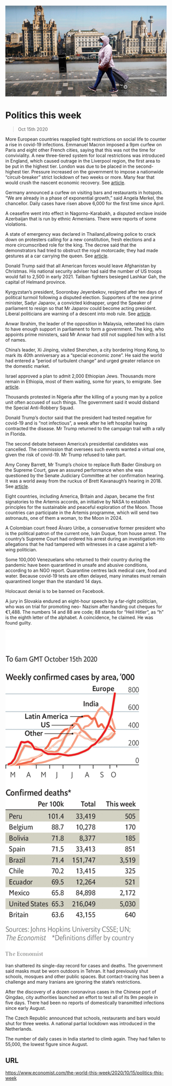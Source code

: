![](./images/20201017_WWP001_0.jpg)

# Politics this week

> Oct 15th 2020

More European countries reapplied tight restrictions on social life to counter a rise in covid-19 infections. Emmanuel Macron imposed a 9pm curfew on Paris and eight other French cities, saying that this was not the time for conviviality. A new three-tiered system for local restrictions was introduced in England, which caused outrage in the Liverpool region, the first area to be put in the highest tier. London was due to be placed in the second-highest tier. Pressure increased on the government to impose a nationwide “circuit-breaker” strict lockdown of two weeks or more. Many fear that would crush the nascent economic recovery. See [article](https://www.economist.com//node/21792906).

Germany announced a curfew on visiting bars and restaurants in hotspots. “We are already in a phase of exponential growth,” said Angela Merkel, the chancellor. Daily cases have risen above 6,000 for the first time since April.

A ceasefire went into effect in Nagorno-Karabakh, a disputed enclave inside Azerbaijan that is run by ethnic Armenians. There were reports of some violations.

A state of emergency was declared in Thailand,allowing police to crack down on protesters calling for a new constitution, fresh elections and a more circumscribed role for the king. The decree said that the demonstrators had tried to obstruct the royal motorcade; they had made gestures at a car carrying the queen. See [article](https://www.economist.com//briefing/2020/10/17/thailands-king-seeks-to-bring-back-absolute-monarchy).

Donald Trump said that all American forces would leave Afghanistan by Christmas. His national security adviser had said the number of US troops would fall to 2,500 in early 2021. Taliban fighters besieged Lashkar Gah, the capital of Helmand province.

Kyrgyzstan’s president, Sooronbay Jeyenbekov, resigned after ten days of political turmoil following a disputed election. Supporters of the new prime minister, Sadyr Japarov, a convicted kidnapper, urged the Speaker of parliament to resign so that Mr Japarov could become acting president. Liberal politicians are warning of a descent into mob rule. See [article](https://www.economist.com//node/21792893).

Anwar Ibrahim, the leader of the opposition in Malaysia, reiterated his claim to have enough support in parliament to form a government. The king, who appoints prime ministers, said Mr Anwar had still not supplied him with a list of names.

China’s leader, Xi Jinping, visited Shenzhen, a city bordering Hong Kong, to mark its 40th anniversary as a “special economic zone”. He said the world had entered a “period of turbulent change” and urged greater reliance on the domestic market.

Israel approved a plan to admit 2,000 Ethiopian Jews. Thousands more remain in Ethiopia, most of them waiting, some for years, to emigrate. See [article](https://www.economist.com//node/21792893).

Thousands protested in Nigeria after the killing of a young man by a police unit often accused of such things. The government said it would disband the Special Anti-Robbery Squad.

Donald Trump’s doctor said that the president had tested negative for covid-19 and is “not infectious”, a week after he left hospital having contracted the disease. Mr Trump returned to the campaign trail with a rally in Florida. 

The second debate between America’s presidential candidates was cancelled. The commission that oversees such events wanted a virtual one, given the risk of covid-19. Mr Trump refused to take part.

Amy Coney Barrett, Mr Trump’s choice to replace Ruth Bader Ginsburg on the Supreme Court, gave an assured performance when she was questioned by the Senate Judiciary Committee at her confirmation hearing. It was a world away from the ruckus of Brett Kavanaugh’s hearing in 2018. See [article](https://www.economist.com//node/21792865).

Eight countries, including America, Britain and Japan, became the first signatories to the Artemis accords, an initiative by NASA to establish principles for the sustainable and peaceful exploration of the Moon. Those countries can participate in the Artemis programme, which will send two astronauts, one of them a woman, to the Moon in 2024.

A Colombian court freed Álvaro Uribe, a conservative former president who is the political patron of the current one, Iván Duque, from house arrest. The country’s Supreme Court had ordered his arrest during an investigation into allegations that he had tampered with witnesses in a case against a left-wing politician.

Some 100,000 Venezuelans who returned to their country during the pandemic have been quarantined in unsafe and abusive conditions, according to an NGO report. Quarantine centres lack medical care, food and water. Because covid-19 tests are often delayed, many inmates must remain quarantined longer than the standard 14 days.

Holocaust denial is to be banned on Facebook.

A jury in Slovakia endured an eight-hour speech by a far-right politician, who was on trial for promoting neo- Nazism after handing out cheques for €1,488. The numbers 14 and 88 are code; 88 stands for “Heil Hitler”, as “h” is the eighth letter of the alphabet. A coincidence, he claimed. He was found guilty.



![](./images/20201017_WWC031.png)

Iran shattered its single-day record for cases and deaths. The government said masks must be worn outdoors in Tehran. It had previously shut schools, mosques and other public spaces. But contact-tracing has been a challenge and many Iranians are ignoring the state’s restrictions.

After the discovery of a dozen coronavirus cases in the Chinese port of Qingdao, city authorities launched an effort to test all of its 9m people in five days. There had been no reports of domestically transmitted infections since early August.

The Czech Republic announced that schools, restaurants and bars would shut for three weeks. A national partial lockdown was introduced in the Netherlands.

The number of daily cases in India started to climb again. They had fallen to 55,000, the lowest figure since August.

## URL

https://www.economist.com/the-world-this-week/2020/10/15/politics-this-week
